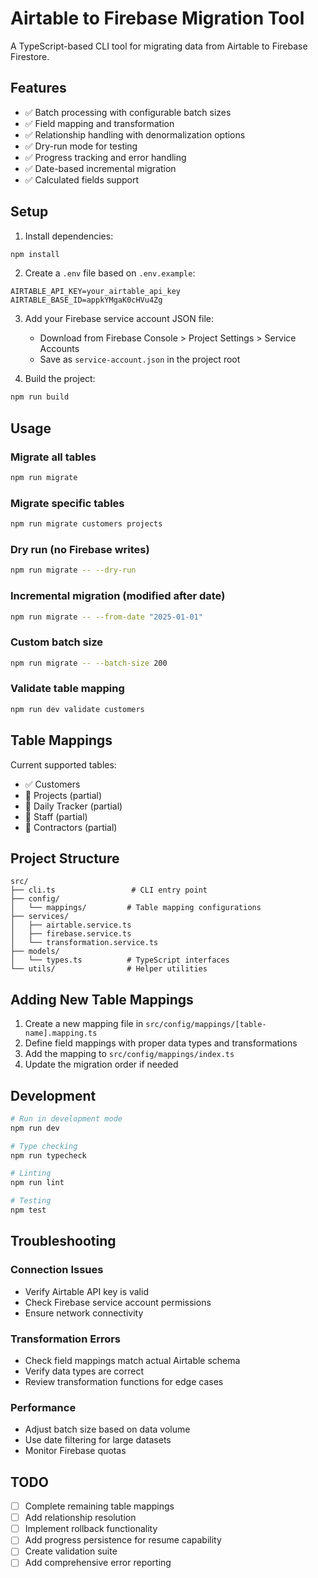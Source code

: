 # Airtable to Firebase Migration Tool

A TypeScript-based CLI tool for migrating data from Airtable to Firebase Firestore.

## Features

- ✅ Batch processing with configurable batch sizes
- ✅ Field mapping and transformation
- ✅ Relationship handling with denormalization options
- ✅ Dry-run mode for testing
- ✅ Progress tracking and error handling
- ✅ Date-based incremental migration
- ✅ Calculated fields support

## Setup

1. Install dependencies:
```bash
npm install
```

2. Create a `.env` file based on `.env.example`:
```env
AIRTABLE_API_KEY=your_airtable_api_key
AIRTABLE_BASE_ID=appkYMgaK0cHVu4Zg
```

3. Add your Firebase service account JSON file:
   - Download from Firebase Console > Project Settings > Service Accounts
   - Save as `service-account.json` in the project root

4. Build the project:
```bash
npm run build
```

## Usage

### Migrate all tables
```bash
npm run migrate
```

### Migrate specific tables
```bash
npm run migrate customers projects
```

### Dry run (no Firebase writes)
```bash
npm run migrate -- --dry-run
```

### Incremental migration (modified after date)
```bash
npm run migrate -- --from-date "2025-01-01"
```

### Custom batch size
```bash
npm run migrate -- --batch-size 200
```

### Validate table mapping
```bash
npm run dev validate customers
```

## Table Mappings

Current supported tables:
- ✅ Customers
- 🚧 Projects (partial)
- 🚧 Daily Tracker (partial)
- 🚧 Staff (partial)
- 🚧 Contractors (partial)

## Project Structure

```
src/
├── cli.ts                 # CLI entry point
├── config/
│   └── mappings/         # Table mapping configurations
├── services/
│   ├── airtable.service.ts
│   ├── firebase.service.ts
│   └── transformation.service.ts
├── models/
│   └── types.ts          # TypeScript interfaces
└── utils/                # Helper utilities
```

## Adding New Table Mappings

1. Create a new mapping file in `src/config/mappings/[table-name].mapping.ts`
2. Define field mappings with proper data types and transformations
3. Add the mapping to `src/config/mappings/index.ts`
4. Update the migration order if needed

## Development

```bash
# Run in development mode
npm run dev

# Type checking
npm run typecheck

# Linting
npm run lint

# Testing
npm test
```

## Troubleshooting

### Connection Issues
- Verify Airtable API key is valid
- Check Firebase service account permissions
- Ensure network connectivity

### Transformation Errors
- Check field mappings match actual Airtable schema
- Verify data types are correct
- Review transformation functions for edge cases

### Performance
- Adjust batch size based on data volume
- Use date filtering for large datasets
- Monitor Firebase quotas

## TODO

- [ ] Complete remaining table mappings
- [ ] Add relationship resolution
- [ ] Implement rollback functionality
- [ ] Add progress persistence for resume capability
- [ ] Create validation suite
- [ ] Add comprehensive error reporting